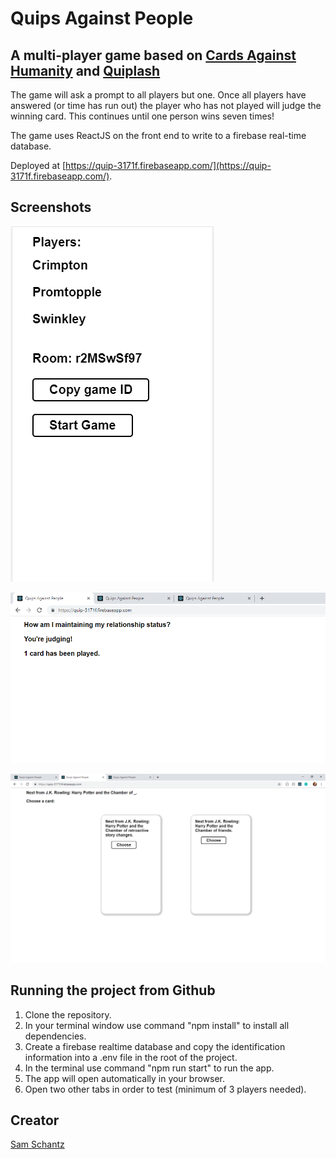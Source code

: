 # Quips Against People
## A multi-player game based on [Cards Against Humanity]() and [Quiplash](https://jackboxgames.com/project/quiplash/)

The game will ask a prompt to all players but one. Once all players have answered (or time has run out) the player who has not played will judge the winning card. This continues until one person wins seven times!

The game uses ReactJS on the front end to write to a firebase real-time database.

Deployed at [https://quip-3171f.firebaseapp.com/](https://quip-3171f.firebaseapp.com/).

## Screenshots

![Waiting room (mobile screenshot)](https://github.com/samvschantz/quip_clone_front/blob/master/docs/phone_players.png)

![One card played](https://github.com/samvschantz/quip_clone_front/blob/master/docs/played1.png)

![Judge choosing a card](https://github.com/samvschantz/quip_clone_front/blob/master/docs/choose_card.png)

## Running the project from Github
1. Clone the repository.
2. In your terminal window use command "npm install" to install all dependencies.
3. Create a firebase realtime database and copy the identification information into a .env file in the root of the project.
4. In the terminal use command "npm run start" to run the app.  
5. The app will open automatically in your browser.
6. Open two other tabs in order to test (minimum of 3 players needed).

## Creator
[Sam Schantz](https://github.com/samvschantz)